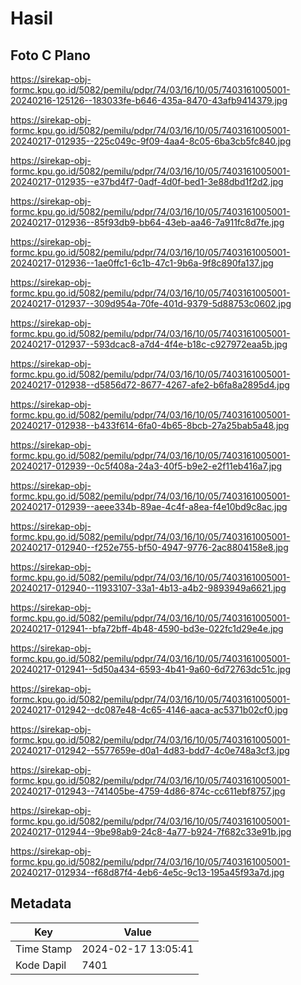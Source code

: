 # Hasil

## Foto C Plano

https://sirekap-obj-formc.kpu.go.id/5082/pemilu/pdpr/74/03/16/10/05/7403161005001-20240216-125126--183033fe-b646-435a-8470-43afb9414379.jpg

https://sirekap-obj-formc.kpu.go.id/5082/pemilu/pdpr/74/03/16/10/05/7403161005001-20240217-012935--225c049c-9f09-4aa4-8c05-6ba3cb5fc840.jpg

https://sirekap-obj-formc.kpu.go.id/5082/pemilu/pdpr/74/03/16/10/05/7403161005001-20240217-012935--e37bd4f7-0adf-4d0f-bed1-3e88dbd1f2d2.jpg

https://sirekap-obj-formc.kpu.go.id/5082/pemilu/pdpr/74/03/16/10/05/7403161005001-20240217-012936--85f93db9-bb64-43eb-aa46-7a911fc8d7fe.jpg

https://sirekap-obj-formc.kpu.go.id/5082/pemilu/pdpr/74/03/16/10/05/7403161005001-20240217-012936--1ae0ffc1-6c1b-47c1-9b6a-9f8c890fa137.jpg

https://sirekap-obj-formc.kpu.go.id/5082/pemilu/pdpr/74/03/16/10/05/7403161005001-20240217-012937--309d954a-70fe-401d-9379-5d88753c0602.jpg

https://sirekap-obj-formc.kpu.go.id/5082/pemilu/pdpr/74/03/16/10/05/7403161005001-20240217-012937--593dcac8-a7d4-4f4e-b18c-c927972eaa5b.jpg

https://sirekap-obj-formc.kpu.go.id/5082/pemilu/pdpr/74/03/16/10/05/7403161005001-20240217-012938--d5856d72-8677-4267-afe2-b6fa8a2895d4.jpg

https://sirekap-obj-formc.kpu.go.id/5082/pemilu/pdpr/74/03/16/10/05/7403161005001-20240217-012938--b433f614-6fa0-4b65-8bcb-27a25bab5a48.jpg

https://sirekap-obj-formc.kpu.go.id/5082/pemilu/pdpr/74/03/16/10/05/7403161005001-20240217-012939--0c5f408a-24a3-40f5-b9e2-e2f11eb416a7.jpg

https://sirekap-obj-formc.kpu.go.id/5082/pemilu/pdpr/74/03/16/10/05/7403161005001-20240217-012939--aeee334b-89ae-4c4f-a8ea-f4e10bd9c8ac.jpg

https://sirekap-obj-formc.kpu.go.id/5082/pemilu/pdpr/74/03/16/10/05/7403161005001-20240217-012940--f252e755-bf50-4947-9776-2ac8804158e8.jpg

https://sirekap-obj-formc.kpu.go.id/5082/pemilu/pdpr/74/03/16/10/05/7403161005001-20240217-012940--11933107-33a1-4b13-a4b2-9893949a6621.jpg

https://sirekap-obj-formc.kpu.go.id/5082/pemilu/pdpr/74/03/16/10/05/7403161005001-20240217-012941--bfa72bff-4b48-4590-bd3e-022fc1d29e4e.jpg

https://sirekap-obj-formc.kpu.go.id/5082/pemilu/pdpr/74/03/16/10/05/7403161005001-20240217-012941--5d50a434-6593-4b41-9a60-6d72763dc51c.jpg

https://sirekap-obj-formc.kpu.go.id/5082/pemilu/pdpr/74/03/16/10/05/7403161005001-20240217-012942--dc087e48-4c65-4146-aaca-ac5371b02cf0.jpg

https://sirekap-obj-formc.kpu.go.id/5082/pemilu/pdpr/74/03/16/10/05/7403161005001-20240217-012942--5577659e-d0a1-4d83-bdd7-4c0e748a3cf3.jpg

https://sirekap-obj-formc.kpu.go.id/5082/pemilu/pdpr/74/03/16/10/05/7403161005001-20240217-012943--741405be-4759-4d86-874c-cc611ebf8757.jpg

https://sirekap-obj-formc.kpu.go.id/5082/pemilu/pdpr/74/03/16/10/05/7403161005001-20240217-012944--9be98ab9-24c8-4a77-b924-7f682c33e91b.jpg

https://sirekap-obj-formc.kpu.go.id/5082/pemilu/pdpr/74/03/16/10/05/7403161005001-20240217-012934--f68d87f4-4eb6-4e5c-9c13-195a45f93a7d.jpg


## Metadata

| Key        | Value               |
| ---------- | ------------------- |
| Time Stamp | 2024-02-17 13:05:41 |
| Kode Dapil | 7401                |



